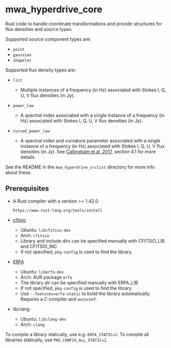 # mwa_hyperdrive_core

Rust code to handle coordinate transformations and provide structures for flux
densities and source types.

Supported source component types are:
- `point`
- `gaussian`
- `shapelet`

Supported flux density types are:
- `list`
  - Multiple instances of a frequency (in Hz) associated with Stokes I, Q, U, V
    flux densities (in Jy).

- `power_law`
  - A spectral index associated with a single instance of a frequency (in Hz)
    associated with Stokes I, Q, U, V flux densities (in Jy).

- `curved_power_law`
  - A spectral index and curvature parameter associated with a single instance
    of a frequency (in Hz) associated with Stokes I, Q, U, V flux densities (in
    Jy). See [Callingham et al.
    2017](https://ui.adsabs.harvard.edu/abs/2017ApJ...836..174C/abstract),
    section 4.1 for more details.

See the README in the `mwa_hyperdrive_srclist` directory for more info about
these.

## Prerequisites
- A Rust compiler with a version >= 1.42.0

  `https://www.rust-lang.org/tools/install`

- [cfitsio](https://heasarc.gsfc.nasa.gov/docs/software/fitsio/)
  - Ubuntu: `libcfitsio-dev`
  - Arch: `cfitsio`
  - Library and include dirs can be specified manually with CFITSIO_LIB and
    CFITSIO_INC
  - If not specified, `pkg-config` is used to find the library.

- [ERFA](https://github.com/liberfa/erfa)
  - Ubuntu: `liberfa-dev`
  - Arch: AUR package `erfa`
  - The library dir can be specified manually with ERFA_LIB
  - If not specified, `pkg-config` is used to find the library.
  - Use `--features=erfa-static` to build the library automatically. Requires a
    C compiler and `autoconf`.

- libclang
  - Ubuntu: `libclang-dev`
  - Arch: `clang`

To compile a library statically, use e.g. `ERFA_STATIC=1`. To compile all
libraries statically, use `PKG_CONFIG_ALL_STATIC=1`.
